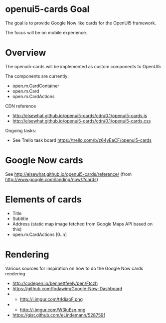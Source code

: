 openui5-cards Goal
=============

The goal is to provide Google Now like cards for the OpenUI5 framework.

The focus will be on mobile experience.

Overview
=============
The openui5-cards will be implemented as custom components to OpenUI5 

The components are currently:
* open.m.CardContainer
* open.m.Card
* open.m.CardActions

CDN reference
* http://elsewhat.github.io/openui5-cards/cdn/0.1/openui5-cards.js
* http://elsewhat.github.io/openui5-cards/cdn/0.1/openui5-cards.css

Ongoing tasks: 
* See Trello task board https://trello.com/b/z64yEaCF/openui5-cards

Google Now cards
============


See http://elsewhat.github.io/openui5-cards/reference/
(from http://www.google.com/landing/now/#cards)

Elements of cards
============

* Title
* Subtitle
* Address (static map image fetched from Google Maps API based on this)
* open.m.CardActions [0..n]


Rendering
============

Various sources for inspiration on how to do the Google Now cards rendering
* http://codepen.io/bennettfeely/pen/Ftczh
* https://github.com/fodawim/Google-Now-Dashboard
* - http://i.imgur.com/t4djaoF.png
* - http://i.imgur.com/W3luEsn.png
* https://gist.github.com/eLindemann/5287591




